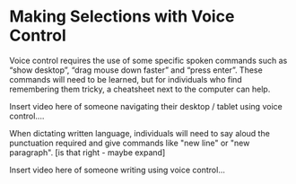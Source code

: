 # Making Selections with Voice Control

Voice control requires the use of some specific spoken commands such as
“show desktop”, “drag mouse down faster” and “press enter”. These
commands will need to be learned, but for individuals who find remembering them tricky, a cheatsheet next to the computer can help.

Insert video here of someone navigating their desktop / tablet using
voice control....

When dictating written language, individuals will need to say aloud the
punctuation required and give commands like "new line" or "new
paragraph". \[is that right - maybe expand\]

Insert video here of someone writing using voice control...

